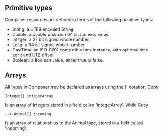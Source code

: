 ## Primitive types

Composer resources are defined in terms of the following primitive types:
* String: a UTF8 encoded String.
* Double: a double precision 64 bit numeric value.
* Integer: a 32 bit signed whole number.
* Long: a 64 bit signed whole number.
* DateTime: an ISO-8601 compatible time instance, with optional time zone and UTZ offset.
* Boolean: a Boolean value, either true or false.

## Arrays

All types in Composer may be declared as arrays using the [] notation.
Copy
```hyperledger
Integer[] integerArray
```
Is an array of Integers stored in a field called 'integerArray'. While
Copy
```hyperledger
--> Animal[] incoming
```
Is an array of relationships to the Animal type, stored in a field called 'incoming'.